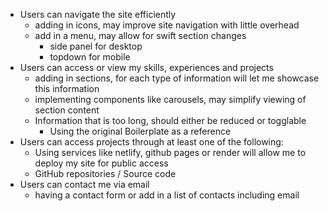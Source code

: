 - Users can navigate the site efficiently
    - adding in icons, may improve site navigation with little overhead
    - add in a menu, may allow for swift section changes
        - side panel for desktop
        - topdown for mobile
- Users can access or view my skills, experiences and projects
    - adding in sections, for each type of information will let me showcase this information
    - implementing components like carousels, may simplify viewing of section content
    - Information that is too long, should either be reduced or togglable
        - Using the original Boilerplate as a reference
- Users can access projects through at least one of the following:
    - Using services like netlify, github pages or render will allow me to deploy my site for public access
    - GitHub repositories / Source code
- Users can contact me via email
    - having a contact form or add in a list of contacts including email

